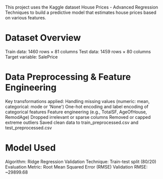 This project uses the Kaggle dataset House Prices - Advanced Regression Techniques to build a predictive model that estimates house prices based on various features.
# Dataset Overview
Train data: 1460 rows × 81 columns
Test data: 1459 rows × 80 columns
Target variable: SalePrice

# Data Preprocessing & Feature Engineering
Key transformations applied:
Handling missing values (numeric: mean, categorical: mode or 'None')
One-hot encoding and label encoding of categorical features
Feature engineering (e.g., TotalSF, AgeOfHouse, RemodAge)
Dropped irrelevant or sparse columns
Removed or capped extreme outliers
Saved clean data to train_preprocessed.csv and test_preprocessed.csv

# Model Used
Algorithm: Ridge Regression
Validation Technique: Train-test split (80/20)
Evaluation Metric: Root Mean Squared Error (RMSE)
Validation RMSE: ~29899.68
